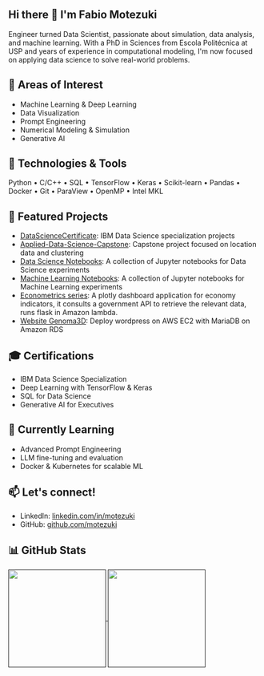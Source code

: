 ## Hi there 👋 I'm Fabio Motezuki

<!--
**motezuki/motezuki** is a ✨ _special_ ✨ repository because its `README.md` (this file) appears on your GitHub profile.

Here are some ideas to get you started:

- 🔭 I’m currently working on ...
- 🌱 I’m currently learning ...
- 👯 I’m looking to collaborate on ...
- 🤔 I’m looking for help with ...
- 💬 Ask me about ...
- 📫 How to reach me: ...
- 😄 Pronouns: ...
- ⚡ Fun fact: ...
-->

Engineer turned Data Scientist, passionate about simulation, data analysis, and machine learning. With a PhD in Sciences from Escola Politécnica at USP and years of experience in computational modeling, I'm now focused on applying data science to solve real-world problems.

## 🧠 Areas of Interest
- Machine Learning & Deep Learning
- Data Visualization
- Prompt Engineering
- Numerical Modeling & Simulation
- Generative AI

## 🔧 Technologies & Tools
Python • C/C++ • SQL • TensorFlow • Keras • Scikit-learn • Pandas • Docker • Git • ParaView • OpenMP • Intel MKL

## 📂 Featured Projects
- [DataScienceCertificate](https://github.com/motezuki/DataScienceCertificate): IBM Data Science specialization projects
- [Applied-Data-Science-Capstone](https://github.com/motezuki/Applied-Data-Science-Capstone): Capstone project focused on location data and clustering
- [Data Science Notebooks](https://github.com/motezuki/notebooks): A collection of Jupyter notebooks for Data Science experiments
- [Machine Learning Notebooks](https://drive.google.com/drive/folders/1NWAXTZq11U9RnvGuweEjJNvi2LAstGkA?usp=sharing): A collection of Jupyter notebooks for Machine Learning experiments
- [Econometrics series](https://sypntw9w6i.execute-api.sa-east-1.amazonaws.com/Prod/): A plotly dashboard application for economy indicators, it consults a government API to retrieve the relevant data, runs flask in Amazon lambda.
- [Website Genoma3D](https://genoma3d.com.br): Deploy wordpress on AWS EC2 with MariaDB on Amazon RDS

## 🎓 Certifications
- IBM Data Science Specialization
- Deep Learning with TensorFlow & Keras
- SQL for Data Science
- Generative AI for Executives

## 🌱 Currently Learning
- Advanced Prompt Engineering
- LLM fine-tuning and evaluation
- Docker & Kubernetes for scalable ML

## 📫 Let's connect!
- LinkedIn: [linkedin.com/in/motezuki](https://www.linkedin.com/in/motezuki)
- GitHub: [github.com/motezuki](https://github.com/motezuki)

## 📊 GitHub Stats
<a href="">
  <img height=195 align="center" src="https://github-readme-stats.vercel.app/api?username=motezuki&theme=transparent&show_icons=true&icon_color=30A3DC&title_color=E94D5F&text_color=FFF" />
</a>
<a href="">
  <img height=195 align="center" src="https://github-readme-stats.vercel.app/api/top-langs/?username=motezuki&layout=compact&theme=transparent&title_color=E94D5F&text_color=FFF" />  
</a>  

